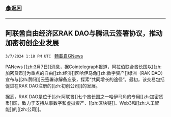 ###  [:house:返回](README.md)
---


## 阿联酋自由经济区RAK DAO与腾讯云签署协议，推动加密初创企业发展
`3/7/2024 1:18 PM UTC ` [轉載自GNews](https://gnews.org/articles/2374138)

PANews [[zh:3月7日]]消息，据Cointelegraph报道，阿拉伯联合酋长国以[[zh:加密货币]]为重点的自由[[zh:经济]]区哈伊马角[[zh:数字资产]]绿洲（RAK DAO）宣布与[[zh:腾讯]]云签署谅解备忘录，探索“共同增长的途径”。最初，该交易包括促进在RAK DAO注册的[[zh:初创公司]]的发展。

据悉，RAK DAO是位于[[zh:阿联酋]]七个酋长国之一哈伊马角的专用[[zh:加密货币]]区，致力于支持从事数字和虚拟资产、[[zh:区块链]]、Web3和[[zh:人工智能]]的[[zh:公司]]。
